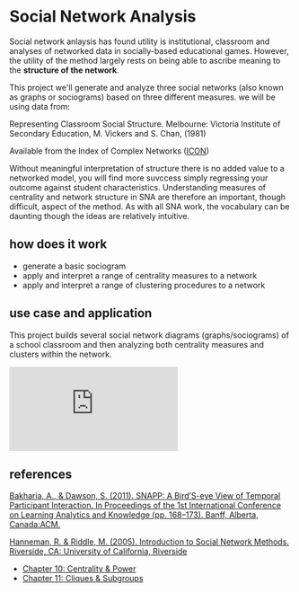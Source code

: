 # Social Network Analysis

Social network anlaysis has found utility is institutional, classroom and analyses of networked data in socially-based educational games. However, the utility of the method largely rests on being able to ascribe meaning to the **structure of the network**. 

This project we'll generate and analyze three social networks (also known as graphs or sociograms) based on three different measures. we will be using data from:

Representing Classroom Social Structure. Melbourne: Victoria Institute of
Secondary Education, M. Vickers and S. Chan, (1981)

Available from the Index of Complex Networks ([ICON](https://icon.colorado.edu/#!/))

Without meaningful interpretation of structure there is no added value to a networked model, you will find more suvccess simply regressing your outcome against student characteristics.  Understanding measures of centrality and network structure in SNA are therefore an important, though difficult, aspect of the method. As with all SNA work, the vocabulary can be daunting though the ideas are relatively intuitive.

## how does it work

* generate a basic sociogram
* apply and interpret a range of centrality measures to a network
* apply and interpret a range of clustering procedures to a network

## use case and application
This project builds several social network diagrams (graphs/sociograms) of a school classroom and then analyzing both centrality measures and clusters within the network. 

![D1graph](https://github.com/Lenaleuih/Social_Networking_Analysis.git/D1graph.pdf)

## references

[Bakharia, A., & Dawson, S. (2011). SNAPP: A Bird’S-eye View of Temporal Participant Interaction. In Proceedings of the 1st International Conference on Learning Analytics and Knowledge (pp. 168–173). Banff, Alberta, Canada:ACM.](https://doi.org/10.1145/2090116.2090144)

[Hanneman, R. & Riddle, M. (2005). Introduction to Social Network Methods. Riverside, CA:  University of California, Riverside](http://faculty.ucr.edu/~hanneman/)  
  * [Chapter 10: Centrality & Power](http://faculty.ucr.edu/~hanneman/nettext/C10_Centrality.html)  
  * [Chapter 11: Cliques & Subgroups](http://faculty.ucr.edu/~hanneman/nettext/C11_Cliques.html)  
